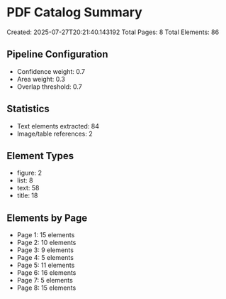 # PDF Catalog Summary
Created: 2025-07-27T20:21:40.143192
Total Pages: 8
Total Elements: 86

## Pipeline Configuration
- Confidence weight: 0.7
- Area weight: 0.3
- Overlap threshold: 0.7

## Statistics
- Text elements extracted: 84
- Image/table references: 2

## Element Types
- figure: 2
- list: 8
- text: 58
- title: 18

## Elements by Page
- Page 1: 15 elements
- Page 2: 10 elements
- Page 3: 9 elements
- Page 4: 5 elements
- Page 5: 11 elements
- Page 6: 16 elements
- Page 7: 5 elements
- Page 8: 15 elements
